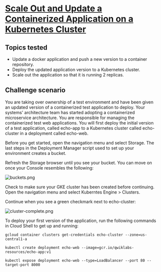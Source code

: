 # [Scale Out and Update a Containerized Application on a Kubernetes Cluster](https://www.qwiklabs.com/focuses/1739?parent=catalog)

## Topics tested

* Update a docker application and push a new version to a container repository.
* Deploy the updated application version to a Kubernetes cluster.
* Scale out the application so that it is running 2 replicas.

## Challenge scenario

You are taking over ownership of a test environment and have been given an updated version of a containerized test application to deploy. Your systems' architecture team has started adopting a containerized microservice architecture. You are responsible for managing the containerized test web applications. You will first deploy the initial version of a test application, called echo-app to a Kubernetes cluster called echo-cluster in a deployment called echo-web.

Before you get started, open the navigation menu and select Storage. The last steps in the Deployment Manager script used to set up your environment creates a bucket.

Refresh the Storage browser until you see your bucket. You can move on once your Console resembles the following:

![buckets.png](https://cdn.qwiklabs.com/6LFiu9lfhzr7qtTo4e1BifM0q0cRiNDzEHnvYmfvrjc%3D)

Check to make sure your GKE cluster has been created before continuing. Open the navigation menu and select Kuberntes Engine > Clusters.

Continue when you see a green checkmark next to echo-cluster:

![cluster-complete.png](https://cdn.qwiklabs.com/QouWWaKBDJ2Dug%2B1QP3Zw4jqG5NTXpXmRhrfTXvdF08%3D)

To deploy your first version of the application, run the following commands in Cloud Shell to get up and running:

`gcloud container clusters get-credentials echo-cluster --zone=us-central1-a`

`kubectl create deployment echo-web --image=gcr.io/qwiklabs-resources/echo-app:v1`

`kubectl expose deployment echo-web --type=LoadBalancer --port 80 --target-port 8000`
